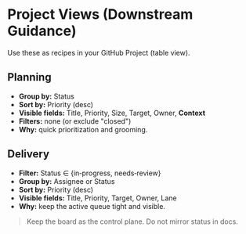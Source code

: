 # Project Views (Downstream Guidance)

Use these as recipes in your GitHub Project (table view).

## Planning
- **Group by:** Status
- **Sort by:** Priority (desc)
- **Visible fields:** Title, Priority, Size, Target, Owner, **Context**
- **Filters:** none (or exclude "closed")
- **Why:** quick prioritization and grooming.

## Delivery
- **Filter:** Status ∈ {in‑progress, needs‑review}
- **Group by:** Assignee or Status
- **Sort by:** Priority (desc)
- **Visible fields:** Title, Priority, Target, Owner, Lane
- **Why:** keep the active queue tight and visible.

> Keep the board as the control plane. Do not mirror status in docs.
